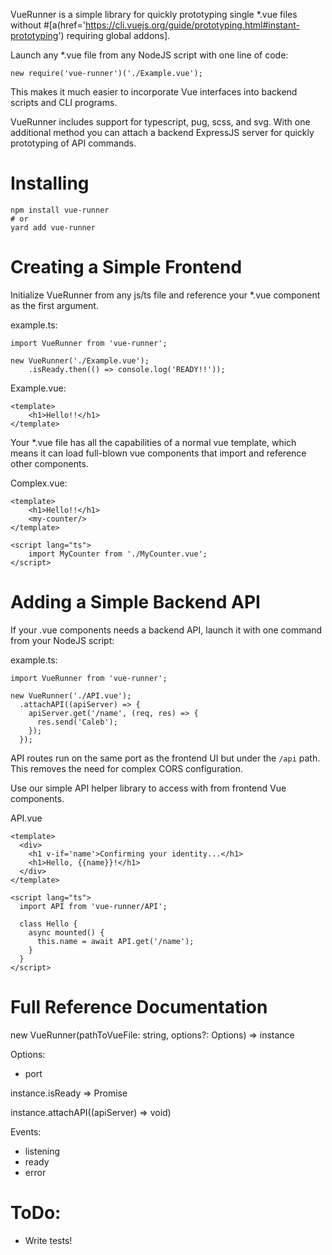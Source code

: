 VueRunner is a simple library for quickly prototyping single *.vue files without #[a(href='https://cli.vuejs.org/guide/prototyping.html#instant-prototyping') requiring global addons].

Launch any *.vue file from any NodeJS script with one line of code:

```
new require('vue-runner')('./Example.vue');
```

This makes it much easier to incorporate Vue interfaces into backend scripts and CLI programs.

VueRunner includes support for typescript, pug, scss, and svg. With one additional method you can attach a backend ExpressJS server for quickly prototyping of API commands.

# Installing

```
npm install vue-runner
# or
yard add vue-runner
```

# Creating a Simple Frontend
Initialize VueRunner from any js/ts file and reference your *.vue component as the first argument.

example.ts:
```
import VueRunner from 'vue-runner';

new VueRunner('./Example.vue');
    .isReady.then(() => console.log('READY!!'));
```

Example.vue:
```
<template>
    <h1>Hello!!</h1>
</template>
```

Your *.vue file has all the capabilities of a normal vue template, which means it can load full-blown vue components that import and reference other components.

Complex.vue:
```
<template>
    <h1>Hello!!</h1>
    <my-counter/>
</template>

<script lang="ts">
    import MyCounter from './MyCounter.vue';
</script>
```

# Adding a Simple Backend API

If your .vue components needs a backend API, launch it with one command from your NodeJS script:

example.ts:
```
import VueRunner from 'vue-runner';

new VueRunner('./API.vue');
  .attachAPI((apiServer) => {
    apiServer.get('/name', (req, res) => {
      res.send('Caleb');
    });
  });
```

API routes run on the same port as the frontend UI but under the `/api` path. This removes the need for complex CORS configuration.

Use our simple API helper library to access with from frontend Vue components.

API.vue
```
<template>
  <div>
    <h1 v-if='name'>Confirming your identity...</h1>
    <h1>Hello, {{name}}!</h1>
  </div>
</template>

<script lang="ts">
  import API from 'vue-runner/API';
  
  class Hello {
    async mounted() {
      this.name = await API.get('/name');
    }
  }
</script>
```

# Full Reference Documentation

new VueRunner(pathToVueFile: string, options?: Options) => instance

Options:
- port

instance.isReady => Promise

instance.attachAPI((apiServer) => void)

Events:
- listening
- ready
- error

# ToDo:

- Write tests!
